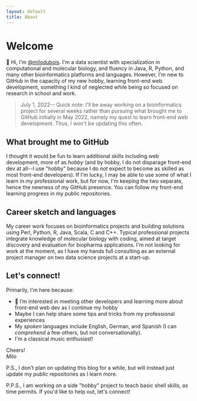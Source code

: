 ```yaml
---
layout: default
title: About
---
```


# Welcome

👋 Hi, I'm [@milodubois](https://github.com/milodubois). I'm a data scientist with specialization in computational and molecular biology, and fluency in Java, R, Python, and many other bioinformatics platforms and languages. However, I'm new to GitHub in the capacity of my new hobby, learning front-end web development, something I kind of neglected while being so focused on research in school and work.  

>July 1, 2022-- Quick note: I'll be away working on a bioinformatics project for several weeks rather than pursuing what brought me to GitHub initially in May 2022, namely my quest to learn front-end web development. Thus, I won't be updating this often.

## What brought me to GitHub

I thought it would be fun to learn additional skills including web development, more of as *hobby* (and by hobby, I do not disparage front-end dev at all--I use "hobby" because I do _not_ expect to become as skilled as most front-end developers). If I'm lucky, I may be able to use some of what I learn in my professional work, but for now, I'm keeping the two separate, hence the newness of my GitHub presence. You can follow my front-end learning progress in my public repositories.

## Career sketch and languages

My career work focuses on bioinformatics projects and building solutions using Perl, Python, R, Java, Scala, C and C++. Typical professional projects integrate knowledge of molecular biology with coding, aimed at target discovery and evaluation for biopharma applications. I'm not looking for work at the moment, as I have my hands full consulting as an external project manager on two data science projects at a start-up.

## Let's connect!

Primarily, I'm here because:

- 👀 I’m interested in meeting other developers and learning more about front-end web dev as I continue my hobby
- Maybe I can help share some tips and tricks from my professional experiences
- My *spoken* languages include English, German, and Spanish (I can *comprehend* a few others, but not conversationally).
- I'm a classical music enthusiast!  


Cheers!  
*Milo*

P.S., I don't plan on updating this blog for a while, but will instead just update my *public* repositories as I learn more.

P.P.S., I am working on a side "hobby" project to teach basic shell skills, as time permits. If you'd like to help out, let's connect!
